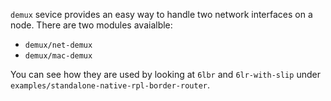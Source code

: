 `demux` sevice provides an easy way to handle two network interfaces
on a node. There are two modules avaialble:

* `demux/net-demux`
* `demux/mac-demux`

You can see how they are used by looking at `6lbr` and `6lr-with-slip`
under `examples/standalone-native-rpl-border-router`.

